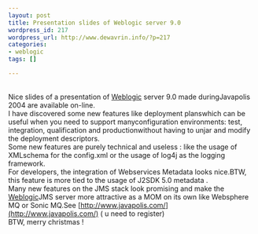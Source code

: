 ```yaml
--- 
layout: post
title: Presentation slides of Weblogic server 9.0
wordpress_id: 217
wordpress_url: http://www.dewavrin.info/?p=217
categories: 
- weblogic
tags: []

---
```

<br />Nice slides of a presentation of [Weblogic](http://edocs.bea.com/wls/docs81/notes/issues.html "Known issues") server 9.0 made duringJavapolis 2004 are available on-line.<br />I have discovered some new features like deployment planswhich can be useful when you need to support manyconfiguration environments: test, integration, qualification and productionwithout having to unjar and modify the deployment descriptors.<br />Some new features are purely technical and useless : like the usage of XMLschema for the config.xml or the usage of log4j as the logging framework.<br />For developers, the integration of Webservices Metadata looks nice.BTW, this feature is more tied to the usage of J2SDK 5.0 metadata .<br /> Many new features on the JMS stack look promising and make the [Weblogic](http://edocs.bea.com/wls/docs81/notes/issues.html "Known issues")JMS server more attractive as a MOM on its own like Websphere MQ or Sonic MQ.See [http://www.javapolis.com/](http://www.javapolis.com/) ( u need to register)<br />BTW, merry christmas !<br />
